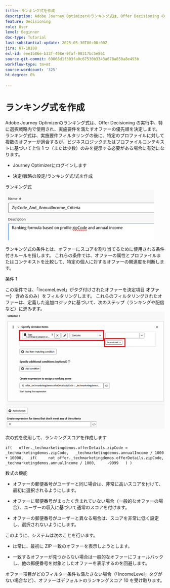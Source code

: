 ```yaml
---
title: ランキング式を作成
description: Adobe Journey Optimizerのランキング式は、Offer Decisioning の実行中、特に選択戦略内で使用され、実施要件を満たすオファーの優先順を決定します。
feature: Decisioning
role: User
level: Beginner
doc-type: Tutorial
last-substantial-update: 2025-05-30T00:00:00Z
jira: KT-18188
exl-id: eee1b86e-b33f-408e-9faf-90317bc5e861
source-git-commit: 69868d1f303fa0c67530b3343a678a850a8e493b
workflow-type: tm+mt
source-wordcount: '325'
ht-degree: 0%

---
```


# ランキング式を作成

Adobe Journey Optimizerのランキング式は、Offer Decisioning の実行中、特に選択戦略内で使用され、実施要件を満たすオファーの優先順を決定します。 ランキング式は、実施要件フィルタリングの後に、特定のプロファイルに対して複数のオファーが適合するが、ビジネスロジックまたはプロファイルコンテキストに基づいて上位 1 つ（または少数）のみを提示する必要がある場合に有効になります。

* Journey Optimizerにログインします

* 決定/戦略の設定/ランキング式/式を作成

ランキング式
![name_description](assets/formuala-ranking.png)

ランキング式の条件とは、オファーにスコアを割り当てるために使用される条件付きルールを指します。 これらの条件では、オファーの属性とプロファイルまたはコンテキストを比較して、特定の個人に対するオファーの関連度を判断します。



条件 1

この条件では、「IncomeLevel」がタグ付けされたオファーを決定項目 **オファー）** 含めるのみ）をフィルタリングします。
これらのフィルタリングされたオファーは、定義した追加ロジックに基づいて、次のステップ（ランキングや配信など）に進みます。
![criteria_one](assets/income-related-formula.png)


次の式を使用して、ランキングスコアを作成します

```pql
if(   offer._techmarketingdemos.offerDetails.zipCode = _techmarketingdemos.zipCode,   _techmarketingdemos.annualIncome / 1000 + 10000,   if(     not offer._techmarketingdemos.offerDetails.zipCode,     _techmarketingdemos.annualIncome / 1000,     -9999   ) )
```

数式の機能

* オファーの郵便番号がユーザーと同じ場合は、非常に高いスコアを付けて、最初に選択されるようにします。

* オファーに郵便番号がまったく含まれていない場合（一般的なオファーの場合）、ユーザーの収入に基づいて通常のスコアを付けます。

* オファーの郵便番号がユーザーと異なる場合は、スコアを非常に低く設定し、選択されないようにします。

このように、システムは次のことを行います。

* は常に、最初に ZIP 一致のオファーを表示しようとします。

* 一致するオファーが見つからない場合は一般的なオファーにフォールバックし、他の郵便番号を対象としたオファーを表示するのを回避します。


オファー項目がどのフィルター条件も満たさない場合（「IncomeLevel」タグがない場合など）、オファーはデフォルトのランキングスコア 10 を受け取ります。




